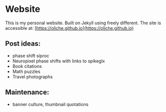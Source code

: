 # Website
This is my personal website. Built on Jekyll using freely different.
The site is accessible at: [https://oliche.github.io](https://oliche.github.io)


## Post ideas:
-	phase shift siproc
-	Neuropixel phase shifts with links to spikeglx
-	Book citations
-	Math puzzles
-	Travel photographs

## Maintenance:
-	banner culture, thumbnail quotations